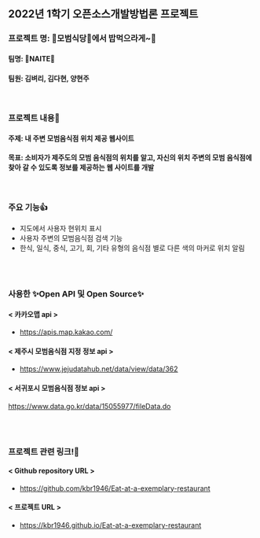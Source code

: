 2022년 1학기 오픈소스개발방법론 프로젝트
---------------------------------------

### 프로젝트 명: 🍴모범식당🍴에서 밥먹으라게~🍚

#### 팀명: 🌴NAITE🌴
#### 팀원: 김벼리, 김다현, 양현주
<br>


### 프로젝트 내용💪

#### 주제: 내 주변 모범음식점 위치 제공 웹사이트
#### 목표: 소비자가 제주도의 모범 음식점의 위치를 알고, 자신의 위치 주변의 모범 음식점에 찾아 갈 수 있도록 정보를 제공하는 웹 사이트를 개발
<br>

### 주요 기능👍
- 지도에서 사용자 현위치 표시
- 사용자 주변의 모범음식점 검색 기능
- 한식, 일식, 중식, 고기, 회, 기타 유형의 음식점 별로 다른 색의 마커로 위치 알림
<br>
<br>

### 사용한 ✨Open API 및 Open Source✨

#### < 카카오맵 api >
- https://apis.map.kakao.com/

#### < 제주시 모범음식점 지정 정보 api >
- https://www.jejudatahub.net/data/view/data/362

#### < 서귀포시 모범음식점 정보 api >
https://www.data.go.kr/data/15055977/fileData.do

<br>
<br>

### 프로젝트 관련 링크!🎈

#### < Github repository URL >
- https://github.com/kbr1946/Eat-at-a-exemplary-restaurant

#### < 프로젝트 URL >
- https://kbr1946.github.io/Eat-at-a-exemplary-restaurant
  
